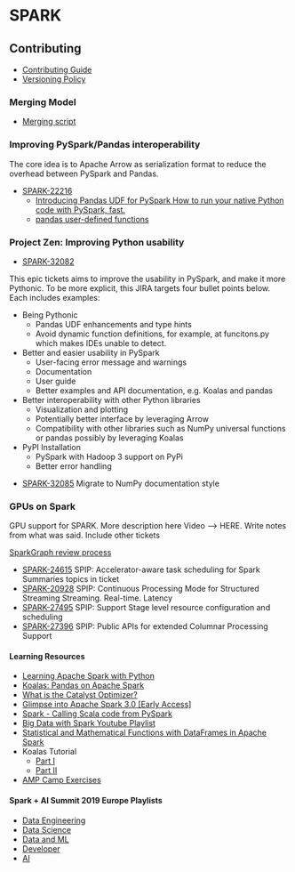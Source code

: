 # SPARK

## Contributing

- [Contributing Guide](http://spark.apache.org/contributing.html)
- [Versioning Policy](http://spark.apache.org/versioning-policy.html)

<!--What the common contributing model is, give overview of JIRA -->

### Merging Model

<!--Discuss SPARK and ARROW's merging model. Refer to script that is being used-->

- [Merging script](https://github.com/apache/spark/blob/master/dev/merge_spark_pr.py)

### Improving PySpark/Pandas interoperability

The core idea is to Apache Arrow as serialization format to reduce the overhead between PySpark and
Pandas.

- [SPARK-22216](https://issues.apache.org/jira/browse/SPARK-22216)
    - [Introducing Pandas UDF for PySpark How to run your native Python code with PySpark, fast.](https://databricks.com/blog/2017/10/30/introducing-vectorized-udfs-for-pyspark.html?_ga=2.2100599.694686473.1588940385-1981038234.1587459746)
    - [pandas user-defined functions](https://docs.databricks.com/spark/latest/spark-sql/udf-python-pandas.html)

### Project Zen: Improving Python usability

- [SPARK-32082](https://issues.apache.org/jira/browse/SPARK-32082)

This epic tickets aims to improve the usability in PySpark, and make it more Pythonic. To be more
explicit, this JIRA targets four bullet points below. Each includes examples:

* Being Pythonic
    - Pandas UDF enhancements and type hints
    - Avoid dynamic function definitions, for example, at funcitons.py which makes IDEs unable to detect.
* Better and easier usability in PySpark
    - User-facing error message and warnings
    - Documentation
    - User guide
    - Better examples and API documentation, e.g. Koalas and pandas
* Better interoperability with other Python libraries
    - Visualization and plotting
    - Potentially better interface by leveraging Arrow
    - Compatibility with other libraries such as NumPy universal functions or pandas possibly by leveraging Koalas
* PyPI Installation
    - PySpark with Hadoop 3 support on PyPi
    - Better error handling

- [SPARK-32085](https://issues.apache.org/jira/browse/SPARK-32085) Migrate to NumPy documentation style

### GPUs on Spark

GPU support for SPARK. More description here
Video --> HERE. Write notes from what was said. Include other tickets

[SparkGraph review process](http://apache-spark-developers-list.1001551.n3.nabble.com/SparkGraph-review-process-td28037.html)

- [SPARK-24615](https://issues.apache.org/jira/browse/SPARK-24615) SPIP: Accelerator-aware task scheduling for Spark
    Summaries topics in ticket
- [SPARK-20928](https://issues.apache.org/jira/browse/SPARK-20928) SPIP: Continuous Processing Mode for Structured Streaming
    Streaming. Real-time. Latency
- [SPARK-27495](https://issues.apache.org/jira/browse/SPARK-27495) SPIP: Support Stage level resource configuration and scheduling
- [SPARK-27396](https://issues.apache.org/jira/browse/SPARK-27396) SPIP: Public APIs for extended Columnar Processing Support


#### Learning Resources

- [Learning Apache Spark with Python](https://runawayhorse001.github.io/LearningApacheSpark/index.html)
- [Koalas: Pandas on Apache Spark](https://databricks.com/jp/session_eu19/koalas-pandas-on-apache-spark)
- [What is the Catalyst Optimizer?](https://databricks.com/glossary/catalyst-optimizer)
- [Glimpse into Apache Spark 3.0 [Early Access]](https://towardsdatascience.com/glimpse-into-spark-3-0-early-access-c1854327d6c)
- [Spark - Calling Scala code from PySpark](https://aseigneurin.github.io/2016/09/01/spark-calling-scala-code-from-pyspark.html)
- [Big Data with Spark Youtube Playlist](https://www.youtube.com/playlist?list=PLLMXbkbDbVt-f6qwCZqfq7e_6eT8aFxzT)
- [Statistical and Mathematical Functions with DataFrames in Apache Spark](https://databricks.com/blog/2015/06/02/statistical-and-mathematical-functions-with-dataframes-in-spark.html)
- Koalas Tutorial
    - [Part I](https://databricks-prod-cloudfront.cloud.databricks.com/public/4027ec902e239c93eaaa8714f173bcfc/8266758089056472/1487766102750011/5693546805547978/latest.html)
    - [Part II](https://databricks-prod-cloudfront.cloud.databricks.com/public/4027ec902e239c93eaaa8714f173bcfc/8266758089056472/3786652143501164/5693546805547978/latest.html)
- [AMP Camp Exercises](http://ampcamp.berkeley.edu/6/exercises/index.html)

#### Spark + AI Summit 2019 Europe Playlists
* [Data Engineering](https://www.youtube.com/playlist?list=PLTPXxbhUt-YXHc9yNw7CDouQZ3dKWB2rR)
* [Data Science](https://www.youtube.com/playlist?list=PLTPXxbhUt-YXP4ZS4IdA0m227nbFxrk2x)
* [Data and ML](https://www.youtube.com/playlist?list=PLTPXxbhUt-YVDf1ccKSPJ2DKlqupsFNQi)
* [Developer](https://www.youtube.com/playlist?list=PLTPXxbhUt-YWDqGX3onyYD4Fu6yZxpxCP)
* [AI](https://www.youtube.com/playlist?list=PLTPXxbhUt-YVPzqmXpTTNe0mfRqakzFNi)
